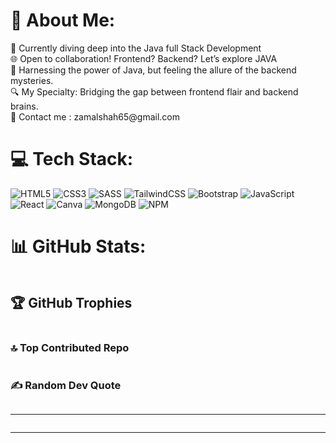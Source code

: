  <h1 id="-about-me">💫 About Me:</h1>
<p>🚀 Currently diving deep into the Java full Stack Development<br>
  🌐  Open to collaboration! Frontend? Backend? Let’s explore JAVA <br>
  📘 Harnessing the power of Java, but feeling the allure of the backend mysteries.<br>
  🔍 My Specialty: Bridging the gap between frontend flair and backend brains.<br>
  🌟 Contact me : zamalshah65@gmail.com</p>
<h1 id="-tech-stack">💻 Tech Stack:</h1>
<p><img src="https://img.shields.io/badge/html5-%23E34F26.svg?style=for-the-badge&amp;logo=html5&amp;logoColor=white" alt="HTML5"> <img src="https://img.shields.io/badge/css3-%231572B6.svg?style=for-the-badge&amp;logo=css3&amp;logoColor=white" alt="CSS3">  <img src="https://img.shields.io/badge/SASS-hotpink.svg?style=for-the-badge&amp;logo=SASS&amp;logoColor=white" alt="SASS"> <img src="https://img.shields.io/badge/tailwindcss-%2338B2AC.svg?style=for-the-badge&amp;logo=tailwind-css&amp;logoColor=white" alt="TailwindCSS"> <img src="https://img.shields.io/badge/bootstrap-%23563D7C.svg?style=for-the-badge&amp;logo=bootstrap&amp;logoColor=white" alt="Bootstrap"> <img src="https://img.shields.io/badge/javascript-%23323330.svg?style=for-the-badge&amp;logo=javascript&amp;logoColor=%23F7DF1E" alt="JavaScript"> <img src="https://img.shields.io/badge/react-%2320232a.svg?style=for-the-badge&amp;logo=react&amp;logoColor=%2361DAFB" alt="React"> <img src="https://img.shields.io/badge/Canva-%2300C4CC.svg?style=for-the-badge&amp;logo=Canva&amp;logoColor=white" alt="Canva">
<img src="https://img.shields.io/badge/MongoDB-%234ea94b.svg?style=for-the-badge&amp;logo=mongodb&amp;logoColor=white" alt="MongoDB">
<img src="https://img.shields.io/badge/NPM-%23CB3837.svg?style=for-the-badge&amp;logo=npm&amp;logoColor=white" alt="NPM"></p>
<h1 id="-github-stats">📊 GitHub Stats:</h1>
<p><img src="https://github-readme-stats.vercel.app/api?username=zamalshah&amp;theme=dark&amp;hide_border=false&amp;include_all_commits=false&amp;count_private=false" alt=""><br>
<img src="https://github-readme-streak-stats.herokuapp.com/?user=zamalshah&amp;theme=dark&amp;hide_border=false" alt=""><br>
<img src="https://github-readme-stats.vercel.app/api/top-langs/?username=zamalshah&amp;theme=dark&amp;hide_border=false&amp;include_all_commits=false&amp;count_private=false&amp;layout=compact" alt=""></p>
<h2 id="-github-trophies">🏆 GitHub Trophies</h2>
<p><img src="https://github-profile-trophy.vercel.app/?username=zamalshah&amp;theme=onedark&amp;no-frame=true&amp;no-bg=false&amp;margin-w=4" alt=""></p>
<h3 id="-top-contributed-repo">🔝 Top Contributed Repo</h3>
<p><img src="https://github-contributor-stats.vercel.app/api?username=zamalshah&amp;limit=5&amp;theme=tokyonight&amp;combine_all_yearly_contributions=true" alt=""></p>
<h3 id="️-random-dev-quote">✍️ Random Dev Quote</h3>
<p><img src="https://quotes-github-readme.vercel.app/api?type=horizontal&amp;theme=radical" alt=""></p>
<hr>
<p><a href="https://visitcount.itsvg.in"><img src="https://visitcount.itsvg.in/api?id=zamalshah&amp;icon=2&amp;color=4" alt=""></a></p>
<hr>

